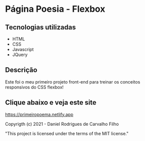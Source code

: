 # Página Poesia - Flexbox

## Tecnologias utilizadas

- HTML
- CSS
- Javascript
- JQuery

## Descrição

Este foi o meu primeiro projeto front-end para treinar os conceitos responsivos do CSS flexbox!

## Clique abaixo e veja este site
https://primeiropoema.netlify.app

Copyrigth (c) 2021 - Daniel Rodrigues de Carvalho Filho

"This project is licensed under the terms of the MIT license."